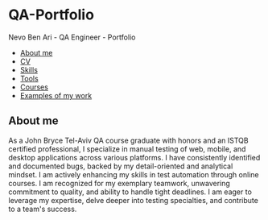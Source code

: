 # QA-Portfolio
Nevo Ben Ari - QA Engineer - Portfolio
- [About me](#about-me)
- [CV](#cv)
- [Skills](#skills)
- [Tools](#tools)
- [Courses](#courses)
- [Examples of my work](#examples-of-my-work)

## About me
As a John Bryce Tel-Aviv QA course graduate with honors and an ISTQB certified professional, I specialize in manual testing of web, mobile, and desktop applications across various platforms. I have consistently identified and documented bugs, backed by my detail-oriented and analytical mindset. I am actively enhancing my skills in test automation through online courses. I am recognized for my exemplary teamwork, unwavering commitment to quality, and ability to handle tight deadlines. I am eager to leverage my expertise, delve deeper into testing specialties, and contribute to a team's success.
